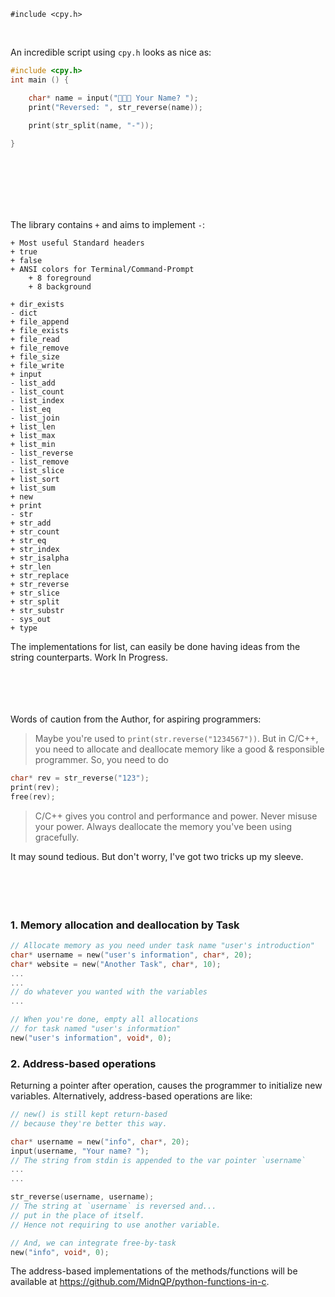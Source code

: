 `#include <cpy.h>`

<br>

An incredible script using `cpy.h` looks as nice as:
```C
#include <cpy.h>
int main () {

    char* name = input("👨🏻‍💻 Your Name? ");
    print("Reversed: ", str_reverse(name));

    print(str_split(name, "-"));
    
}
```
<br><br><br><br><br>




The library contains `+` and aims to implement `-`:
```
+ Most useful Standard headers
+ true
+ false
+ ANSI colors for Terminal/Command-Prompt
    + 8 foreground
	+ 8 background

+ dir_exists
- dict
+ file_append  
+ file_exists
+ file_read    
+ file_remove
+ file_size    
+ file_write   
+ input        
- list_add     
- list_count   
- list_index   
- list_eq
- list_join    
+ list_len     
+ list_max     
+ list_min     
- list_reverse 
- list_remove  
- list_slice   
+ list_sort    
+ list_sum     
+ new
+ print
- str
+ str_add      
+ str_count    
+ str_eq       
+ str_index   
+ str_isalpha 
+ str_len
+ str_replace  
+ str_reverse  
+ str_slice    
+ str_split    
+ str_substr   
- sys_out      
+ type
```
The implementations for list, can easily be done having ideas from the string counterparts. Work In Progress.
<br><br><br><br><br>



Words of caution from the Author, for aspiring programmers:
>Maybe you're used to `print(str.reverse("1234567"))`. But in C/C++, you need to allocate and deallocate memory like a good & responsible programmer. So, you need to do
```c
char* rev = str_reverse("123"); 
print(rev); 
free(rev);
```

>C/C++ gives you control and performance and power. Never misuse your power. Always deallocate the memory you've been using gracefully.

It may sound tedious. But don't worry, I've got two tricks up my sleeve.
<br><br><br><br><br>




### 1. Memory allocation and deallocation by Task
```c
// Allocate memory as you need under task name "user's introduction"
char* username = new("user's information", char*, 20);
char* website = new("Another Task", char*, 10);
...
...
// do whatever you wanted with the variables
...

// When you're done, empty all allocations 
// for task named "user's information"
new("user's information", void*, 0);
```

### 2. Address-based operations
Returning a pointer after operation, causes the programmer to initialize new variables. Alternatively, address-based operations are like:
```c
// new() is still kept return-based 
// because they're better this way.

char* username = new("info", char*, 20);     
input(username, "Your name? ");
// The string from stdin is appended to the var pointer `username`
...
...

str_reverse(username, username);
// The string at `username` is reversed and...
// put in the place of itself.
// Hence not requiring to use another variable.

// And, we can integrate free-by-task
new("info", void*, 0);
```

The address-based implementations of the methods/functions will be available at https://github.com/MidnQP/python-functions-in-c.
